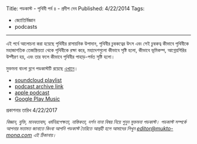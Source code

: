 Title: পডকাস্ট - পৃথিবী পর্ব ৪ - প্রদীপ দেব
Published: 4/22/2014
Tags:
  - জ্যোতির্বিজ্ঞান
  - podcasts
---

এই পর্বে আলোচনা করা হয়েছে পৃথিবীর রাসায়নিক উপাদান, পৃথিবীর চুম্বকত্বের উৎস এবং সেই চুম্বকত্ব কীভাবে পৃথিবীকে মহাজাগতিক তেজস্ক্রিয়তা থেকে পৃথিবীকে রক্ষা করে, মহাদেশগুলো কীভাবে সৃষ্টি হলো, কীভাবে ভূমিকম্প, আগ্নেয়গিরির উদ্গীরণ হয়, এবং তার ফলে কীভাবে পৃথিবীর পাহাড়-পর্বত সৃষ্টি হলো।

মুক্তমনা বাংলা ব্লগে পডকাস্টটি রয়েছে [এখানে](https://drive.google.com/open?id=1QbFobkgPbq8ez2dEXDxURfEm1WRPfBG6)।

- [soundcloud playlist](https://soundcloud.com/mukto-mona)
- [podcast archive link](http://web.archive.org/web/20191023151006/http://podcast.mukto-mona.com)
- [apple podcast](https://podcasts.apple.com/us/podcast/id1212085883)
- [Google Play Music](https://play.google.com/music/listen#/ps/Izc4javhi5igs66olhdfex42cxa)


প্রকাশনার তারিখ 4/22/2017

_বিজ্ঞান, যুক্তি, মানবতাবাদ, ধর্মনিরপেক্ষতা, নাস্তিকতা, দর্শন নানা বিষয় নিয়ে শুনুন মুক্তমনা পডকাস্ট। পডকাস্ট সম্পর্কে আপনার মতামত জানাতে কিংবা আপনি পডকাস্ট তৈরিতে আগ্রহী হলে আমাদের লিখুন editor@mukto-mona.com এই ঠিকানায়।_
